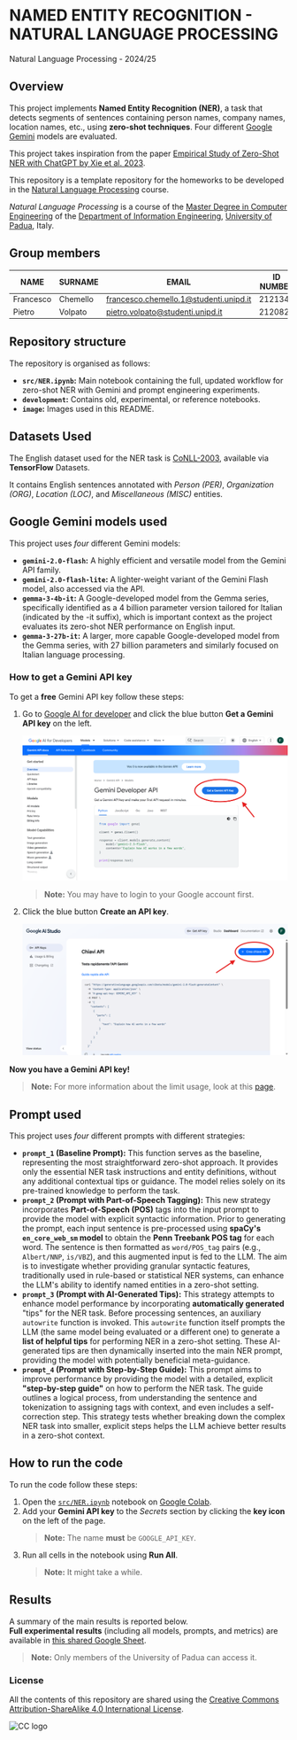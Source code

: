 # NAMED ENTITY RECOGNITION - NATURAL LANGUAGE PROCESSING #
Natural Language Processing - 2024/25

## Overview ##
This project implements **Named Entity Recognition (NER)**, a task that detects segments of sentences containing person names, company names, location names, etc., using **zero-shot techniques**. Four different [Google Gemini](https://ai.google.dev/gemini-api/docs) models are evaluated.

This project takes inspiration from the paper [Empirical Study of Zero-Shot NER with ChatGPT by Xie et al. 2023](https://arxiv.org/abs/2310.10035). 

This repository is a template repository for the homeworks to be developed in the [Natural Language Processing](https://stem.elearning.unipd.it/course/view.php?id=9624) course.

*Natural Language Processing* is a course of the [Master Degree in Computer Engineering](https://degrees.dei.unipd.it/master-degrees/computer-engineering/) of the  [Department of Information Engineering](https://www.dei.unipd.it/en/), [University of Padua](https://www.unipd.it/en/), Italy.

## Group members ##
| NAME        | SURNAME     | EMAIL                                     | ID NUMBER  |
|-------------|-------------|-------------------------------------------|------------|
| Francesco   | Chemello    | francesco.chemello.1@studenti.unipd.it    | 2121346    |
| Pietro      | Volpato     | pietro.volpato@studenti.unipd.it          | 2120825    |

## Repository structure ##
The repository is organised as follows:
- **`src/NER.ipynb`:** Main notebook containing the full, updated workflow for zero-shot NER with Gemini and prompt engineering experiments.
- **`development`:** Contains old, experimental, or reference notebooks.
- **`image`:** Images used in this README.

## Datasets Used ##
The English dataset used for the NER task is [CoNLL-2003](https://www.tensorflow.org/datasets/catalog/conll2003), available via **TensorFlow** Datasets. 

It contains English sentences annotated with *Person (PER)*, *Organization (ORG)*, *Location (LOC)*, and *Miscellaneous (MISC)* entities.

## Google Gemini models used
This project uses *four* different Gemini models:
- **`gemini-2.0-flash`:** A highly efficient and versatile model from the Gemini API family.
- **`gemini-2.0-flash-lite`:** A lighter-weight variant of the Gemini Flash model, also accessed via the API.
- **`gemma-3-4b-it`:** A Google-developed model from the Gemma series, specifically identified as a 4 billion parameter version tailored for Italian (indicated by the -it suffix), which is important context as the project evaluates its zero-shot NER performance on English input.
- **`gemma-3-27b-it`:** A larger, more capable Google-developed model from the Gemma series, with 27 billion parameters and similarly focused on Italian language processing.

### How to get a Gemini API key
To get a **free** Gemini API key follow these steps:
1. Go to [Google AI for developer](https://ai.google.dev/gemini-api/docs) and click the blue button **Get a Gemini API key** on the left.

    ![image](image/get-a-gemini-api-key.png)

    > **Note:** You may have to login to your Google account first.

2. Click the blue button **Create an API key**.

    ![image](image/create-an-api-key.png)

**Now you have a Gemini API key!**
> **Note:** For more information about the limit usage, look at this [page](https://ai.google.dev/gemini-api/docs/rate-limits).

## Prompt used
This project uses *four* different prompts with different strategies:
- **`prompt_1` (Baseline Prompt):** This function serves as the baseline, representing the most straightforward zero-shot approach. It provides only the essential NER task instructions and entity definitions, without any additional contextual tips or guidance. The model relies solely on its pre-trained knowledge to perform the task.
- **`prompt_2` (Prompt with Part-of-Speech Tagging):** This new strategy incorporates **Part-of-Speech (POS)** tags into the input prompt to provide the model with explicit syntactic information. Prior to generating the prompt, each input sentence is pre-processed using **spaCy's `en_core_web_sm` model** to obtain the **Penn Treebank POS tag** for each word. The sentence is then formatted as `word/POS_tag` pairs (e.g., `Albert/NNP`, `is/VBZ`), and this augmented input is fed to the LLM. The aim is to investigate whether providing granular syntactic features, traditionally used in rule-based or statistical NER systems, can enhance the LLM's ability to identify named entities in a zero-shot setting.
- **`prompt_3` (Prompt with AI-Generated Tips):** This strategy attempts to enhance model performance by incorporating **automatically generated** "tips" for the NER task. Before processing sentences, an auxiliary `autowrite` function is invoked. This `autowrite` function itself prompts the LLM (the same model being evaluated or a different one) to generate a **list of helpful tips** for performing NER in a zero-shot setting. These AI-generated tips are then dynamically inserted into the main NER prompt, providing the model with potentially beneficial meta-guidance.
- **`prompt_4` (Prompt with Step-by-Step Guide):** This prompt aims to improve performance by providing the model with a detailed, explicit **"step-by-step guide"** on how to perform the NER task. The guide outlines a logical process, from understanding the sentence and tokenization to assigning tags with context, and even includes a self-correction step. This strategy tests whether breaking down the complex NER task into smaller, explicit steps helps the LLM achieve better results in a zero-shot context.

## How to run the code ##
To run the code follow these steps:
1. Open the [`src/NER.ipynb`](src/NER.ipynb) notebook on [Google Colab](https://colab.research.google.com/).
2. Add your **Gemini API key** to the *Secrets* section by clicking the **key icon** on the left of the page. 
    > **Note:** The name **must** be `GOOGLE_API_KEY`.
3. Run all cells in the notebook using **Run All**.
    >**Note:** It might take a while.

## Results ##

A summary of the main results is reported below.  
**Full experimental results** (including all models, prompts, and metrics) are available in [this shared Google Sheet](https://docs.google.com/spreadsheets/d/1cZ0xbIeKydzLzw0u5VHuGuLZPB2Hhj2TBBDGkp7bSPI/edit?usp=sharing).  
> **Note:** Only members of the University of Padua can access it.

### License ###

All the contents of this repository are shared using the [Creative Commons Attribution-ShareAlike 4.0 International License](http://creativecommons.org/licenses/by-sa/4.0/).

![CC logo](https://i.creativecommons.org/l/by-sa/4.0/88x31.png)
